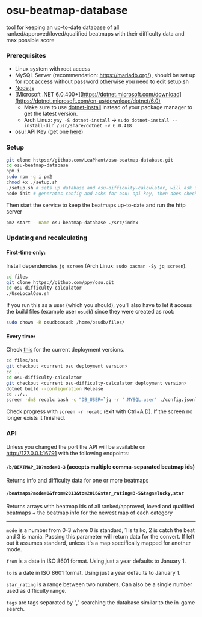 # osu-beatmap-database
tool for keeping an up-to-date database of all ranked/approved/loved/qualified beatmaps with their difficulty data and max possible score

### Prerequisites
- Linux system with root access
- MySQL Server (recommendation: https://mariadb.org/), should be set up for root access without password otherwise you need to edit setup.sh
- [Node.js](https://nodejs.org/)
- [Microsoft .NET 6.0.400+](https://dotnet.microsoft.com/download](https://dotnet.microsoft.com/en-us/download/dotnet/6.0)
  - Make sure to use [dotnet-install](https://learn.microsoft.com/en-us/dotnet/core/tools/dotnet-install-script) instead of your package manager to get the latest version.
  - Arch Linux: `yay -S dotnet-install` -> `sudo dotnet-install --install-dir /usr/share/dotnet -v 6.0.418`
- osu! API Key (get one [here](https://osu.ppy.sh/p/api))

### Setup

```Bash
git clone https://github.com/LeaPhant/osu-beatmap-database.git
cd osu-beatmap-database
npm i
sudo npm -g i pm2
chmod +x ./setup.sh
./setup.sh # sets up database and osu-difficulty-calculator, will ask for root password
node init # generates config and asks for osu! api key, then does checks
```

Then start the service to keep the beatmaps up-to-date and run the http server

```Bash
pm2 start --name osu-beatmap-database ./src/index
```

### Updating and recalculating

#### First-time only:
Install dependencies `jq screen` (Arch Linux: `sudo pacman -Sy jq screen`).

```Bash
cd files
git clone https://github.com/ppy/osu.git
cd osu-difficulty-calculator
./UseLocalOsu.sh
```
If you run this as a user (which you should), you'll also have to let it access the build files (example user `osudb`) since they were created as root:
```Bash
sudo chown -R osudb:osudb /home/osudb/files/
```

#### Every time:

Check [this](https://github.com/ppy/osu-infrastructure/wiki/Star-Rating-and-Performance-Points) for the current deployment versions.
```Bash
cd files/osu
git checkout <current osu deployment version>
cd ..
cd osu-difficulty-calculator
git checkout <current osu-difficulty-calculator deployment version>
dotnet build --configuration Release
cd ../..
screen -dmS recalc bash -c "DB_USER=`jq -r '.MYSQL.user' ./config.json` BEATMAPS_PATH=`jq -r '.OSU_FILES_PATH' ./config.json` dotnet `jq -r '.OSU_DIFFCALC_PATH' ./config.json` all -ac -c `nproc`"
```
Check progress with `screen -r recalc` (exit with Ctrl+A D). If the screen no longer exists it finished.
### API

Unless you changed the port the API will be available on http://127.0.0.1:16791 with the following endpoints:

#### `/b/BEATMAP_ID?mode=0-3` (accepts multiple comma-separated beatmap ids)

Returns info and difficulty data for one or more beatmaps

#### `/beatmaps?mode=0&from=2013&to=2016&star_rating=3-5&tags=lucky,star`

Returns arrays with beatmap ids of all ranked/approved, loved and qualified beatmaps + the beatmap info for the newest map of each category

--- 

`mode` is a number from 0-3 where 0 is standard, 1 is taiko, 2 is catch the beat and 3 is mania. Passing this parameter will return data for the convert. If left out it assumes standard, unless it's a map specifically mapped for another mode.

`from` is a date in ISO 8601 format. Using just a year defaults to January 1.

`to` is a date in ISO 8601 format. Using just a year defaults to January 1.

`star_rating` is a range between two numbers. Can also be a single number used as difficulty range.

`tags` are tags separated by "," searching the database similar to the in-game search.
